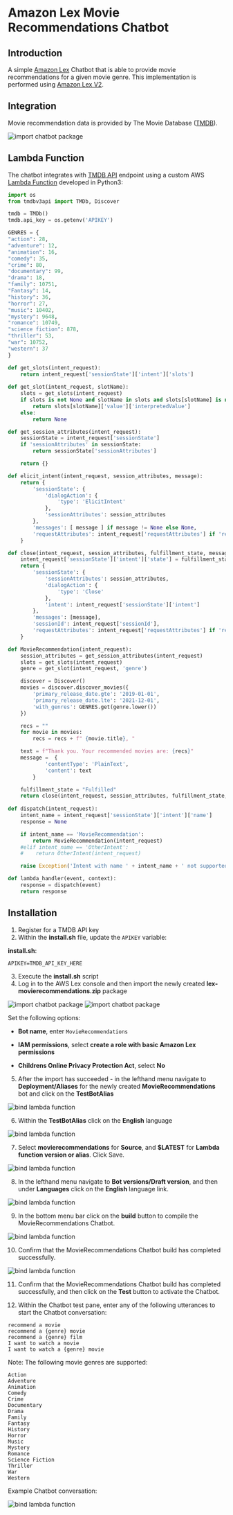 # Amazon Lex Movie Recommendations Chatbot

## Introduction
A simple [Amazon Lex](https://aws.amazon.com/lex/) Chatbot that is able to provide movie recommendations for a given movie genre. This implementation is performed using [Amazon Lex V2](https://docs.aws.amazon.com/lexv2/latest/dg/what-is.html).

## Integration
Movie recommendation data is provided by The Movie Database ([TMDB](https://www.themoviedb.org/)). 

![import chatbot package](./doc/images/TMDB.png)

## Lambda Function
The chatbot integrates with [TMDB API](https://developers.themoviedb.org/3) endpoint using a custom AWS [Lambda Function](./lambda/lambda_function.py) developed in Python3:

```python
import os
from tmdbv3api import TMDb, Discover

tmdb = TMDb()
tmdb.api_key = os.getenv('APIKEY')

GENRES = {
"action": 28,
"adventure": 12,
"animation": 16,
"comedy": 35,
"crime": 80,
"documentary": 99,
"drama": 18,
"family": 10751,
"Fantasy": 14,
"history": 36,
"horror": 27,
"music": 10402,
"mystery": 9648,
"romance": 10749,
"science fiction": 878,
"thriller": 53,
"war": 10752,
"western": 37
}

def get_slots(intent_request):
    return intent_request['sessionState']['intent']['slots']
    
def get_slot(intent_request, slotName):
    slots = get_slots(intent_request)
    if slots is not None and slotName in slots and slots[slotName] is not None:
        return slots[slotName]['value']['interpretedValue']
    else:
        return None    

def get_session_attributes(intent_request):
    sessionState = intent_request['sessionState']
    if 'sessionAttributes' in sessionState:
        return sessionState['sessionAttributes']

    return {}

def elicit_intent(intent_request, session_attributes, message):
    return {
        'sessionState': {
            'dialogAction': {
                'type': 'ElicitIntent'
            },
            'sessionAttributes': session_attributes
        },
        'messages': [ message ] if message != None else None,
        'requestAttributes': intent_request['requestAttributes'] if 'requestAttributes' in intent_request else None
    }

def close(intent_request, session_attributes, fulfillment_state, message):
    intent_request['sessionState']['intent']['state'] = fulfillment_state
    return {
        'sessionState': {
            'sessionAttributes': session_attributes,
            'dialogAction': {
                'type': 'Close'
            },
            'intent': intent_request['sessionState']['intent']
        },
        'messages': [message],
        'sessionId': intent_request['sessionId'],
        'requestAttributes': intent_request['requestAttributes'] if 'requestAttributes' in intent_request else None
    }

def MovieRecommendation(intent_request):
    session_attributes = get_session_attributes(intent_request)
    slots = get_slots(intent_request)
    genre = get_slot(intent_request, 'genre')

    discover = Discover()
    movies = discover.discover_movies({
        'primary_release_date.gte': '2019-01-01',
        'primary_release_date.lte': '2021-12-01',
        'with_genres': GENRES.get(genre.lower())
    })

    recs = ""
    for movie in movies:
        recs = recs + f" {movie.title}, "

    text = f"Thank you. Your recommended movies are: {recs}"
    message =  {
            'contentType': 'PlainText',
            'content': text
        }

    fulfillment_state = "Fulfilled"    
    return close(intent_request, session_attributes, fulfillment_state, message)
    
def dispatch(intent_request):
    intent_name = intent_request['sessionState']['intent']['name']
    response = None

    if intent_name == 'MovieRecommendation':
        return MovieRecommendation(intent_request)
    #elif intent_name == 'OtherIntent':
    #    return OtherIntent(intent_request)

    raise Exception('Intent with name ' + intent_name + ' not supported')

def lambda_handler(event, context):
    response = dispatch(event)
    return response
```

## Installation
1. Register for a TMDB API key
2. Within the **install.sh** file, update the ```APIKEY``` variable:

**install.sh**:
```
APIKEY=TMDB_API_KEY_HERE
```
3. Execute the **install.sh** script
4. Log in to the AWS Lex console and then import the newly created **lex-movierecommendations.zip** package

![import chatbot package](./doc/images/image1.png)
![import chatbot package](./doc/images/image2.png)

Set the following options:

- **Bot name**, enter ```MovieRecommendations```

- **IAM permissions**, select **create a role with basic Amazon Lex permissions**

- **Childrens Online Privacy Protection Act**, select **No**

5. After the import has succeeded - in the lefthand menu navigate to **Deployment/Aliases** for the newly created **MovieRecommendations** bot and click on the **TestBotAlias**

![bind lambda function](./doc/images/image3.png)

6. Within the **TestBotAlias** click on the **English** language

![bind lambda function](./doc/images/image4.png)

7. Select **movierecommendations** for **Source**, and **$LATEST** for **Lambda function version or alias**. Click Save.

![bind lambda function](./doc/images/image5.png)

8. In the lefthand menu navigate to **Bot versions/Draft version**, and then under **Languages** click on the **English** language link.

![bind lambda function](./doc/images/image6.png)

9. In the bottom menu bar click on the **build** button to compile the MovieRecommendations Chatbot.

![bind lambda function](./doc/images/image7.png)

10. Confirm that the MovieRecommendations Chatbot build has completed successfully.

![bind lambda function](./doc/images/image8.png)

11. Confirm that the MovieRecommendations Chatbot build has completed successfully, and then click on the **Test** button to activate the Chatbot.

12. Within the Chatbot test pane, enter any of the following utterances to start the Chatbot conversation:

```
recommend a movie
recommend a {genre} movie
recommend a {genre} film
I want to watch a movie
I want to watch a {genre} movie
```

Note: The following movie genres are supported:

```
Action
Adventure
Animation
Comedy
Crime
Documentary
Drama
Family
Fantasy
History
Horror
Music
Mystery
Romance
Science Fiction
Thriller
War
Western
```

Example Chatbot conversation:

![bind lambda function](./doc/images/image9.png)
